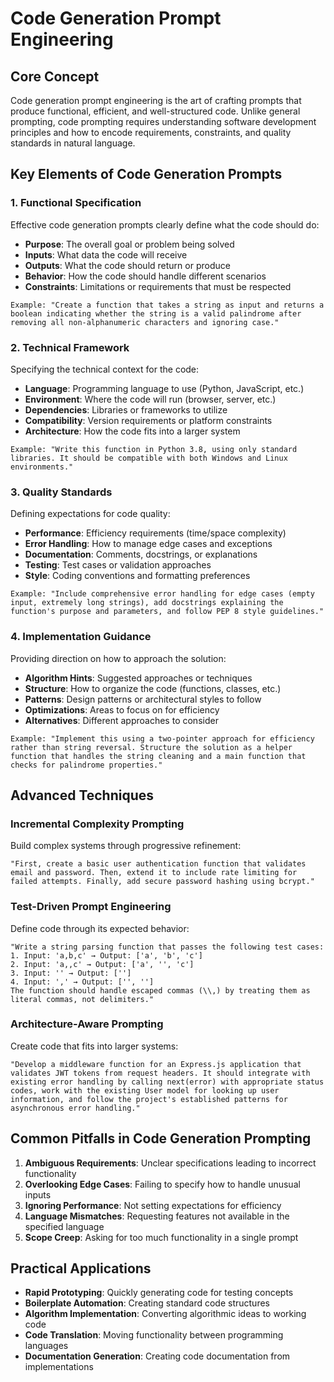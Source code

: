 # Code Generation Prompt Engineering

## Core Concept

Code generation prompt engineering is the art of crafting prompts that produce functional, efficient, and well-structured code. Unlike general prompting, code prompting requires understanding software development principles and how to encode requirements, constraints, and quality standards in natural language.

## Key Elements of Code Generation Prompts

### 1. Functional Specification

Effective code generation prompts clearly define what the code should do:

- **Purpose**: The overall goal or problem being solved
- **Inputs**: What data the code will receive
- **Outputs**: What the code should return or produce
- **Behavior**: How the code should handle different scenarios
- **Constraints**: Limitations or requirements that must be respected

```
Example: "Create a function that takes a string as input and returns a boolean indicating whether the string is a valid palindrome after removing all non-alphanumeric characters and ignoring case."
```

### 2. Technical Framework

Specifying the technical context for the code:

- **Language**: Programming language to use (Python, JavaScript, etc.)
- **Environment**: Where the code will run (browser, server, etc.)
- **Dependencies**: Libraries or frameworks to utilize
- **Compatibility**: Version requirements or platform constraints
- **Architecture**: How the code fits into a larger system

```
Example: "Write this function in Python 3.8, using only standard libraries. It should be compatible with both Windows and Linux environments."
```

### 3. Quality Standards

Defining expectations for code quality:

- **Performance**: Efficiency requirements (time/space complexity)
- **Error Handling**: How to manage edge cases and exceptions
- **Documentation**: Comments, docstrings, or explanations
- **Testing**: Test cases or validation approaches
- **Style**: Coding conventions and formatting preferences

```
Example: "Include comprehensive error handling for edge cases (empty input, extremely long strings), add docstrings explaining the function's purpose and parameters, and follow PEP 8 style guidelines."
```

### 4. Implementation Guidance

Providing direction on how to approach the solution:

- **Algorithm Hints**: Suggested approaches or techniques
- **Structure**: How to organize the code (functions, classes, etc.)
- **Patterns**: Design patterns or architectural styles to follow
- **Optimizations**: Areas to focus on for efficiency
- **Alternatives**: Different approaches to consider

```
Example: "Implement this using a two-pointer approach for efficiency rather than string reversal. Structure the solution as a helper function that handles the string cleaning and a main function that checks for palindrome properties."
```

## Advanced Techniques

### Incremental Complexity Prompting

Build complex systems through progressive refinement:

```
"First, create a basic user authentication function that validates email and password. Then, extend it to include rate limiting for failed attempts. Finally, add secure password hashing using bcrypt."
```

### Test-Driven Prompt Engineering

Define code through its expected behavior:

```
"Write a string parsing function that passes the following test cases:
1. Input: 'a,b,c' → Output: ['a', 'b', 'c']
2. Input: 'a,,c' → Output: ['a', '', 'c']
3. Input: '' → Output: ['']
4. Input: ',' → Output: ['', '']
The function should handle escaped commas (\\,) by treating them as literal commas, not delimiters."
```

### Architecture-Aware Prompting

Create code that fits into larger systems:

```
"Develop a middleware function for an Express.js application that validates JWT tokens from request headers. It should integrate with existing error handling by calling next(error) with appropriate status codes, work with the existing User model for looking up user information, and follow the project's established patterns for asynchronous error handling."
```

## Common Pitfalls in Code Generation Prompting

1. **Ambiguous Requirements**: Unclear specifications leading to incorrect functionality
2. **Overlooking Edge Cases**: Failing to specify how to handle unusual inputs
3. **Ignoring Performance**: Not setting expectations for efficiency
4. **Language Mismatches**: Requesting features not available in the specified language
5. **Scope Creep**: Asking for too much functionality in a single prompt

## Practical Applications

- **Rapid Prototyping**: Quickly generating code for testing concepts
- **Boilerplate Automation**: Creating standard code structures
- **Algorithm Implementation**: Converting algorithmic ideas to working code
- **Code Translation**: Moving functionality between programming languages
- **Documentation Generation**: Creating code documentation from implementations
